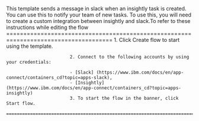 This template sends a message in slack when an insightly task is created. You can use this to notify your team of new tasks. To use this, you will need to create a custom integration between insightly and slack.To refer to these instructions while editing the flow
        =====================================================================================
                            1. Click Create flow to start using the template.

                            2. Connect to the following accounts by using your credentials:

                            - [Slack] (https://www.ibm.com/docs/en/app-connect/containers_cd?topic=apps-slack), 
                            - [Insightly] (https://www.ibm.com/docs/en/app-connect/containers_cd?topic=apps-insightly) 
                            3. To start the flow in the banner, click Start flow.
        ==========================================================================================